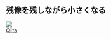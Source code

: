 ## 残像を残しながら小さくなる
![](https://qiita-user-contents.imgix.net/https%3A%2F%2Fqiita-image-store.s3.amazonaws.com%2F0%2F378758%2F912eb86c-7459-ca5f-bc06-272f1396beaf.gif?ixlib=rb-1.2.2&auto=compress%2Cformat&gif-q=60&s=d220be66e1a973f6c156df5c94745d81)
<br>
[Qiita](https://qiita.com/3yen/items/7a284df4c133ad2f7351)
